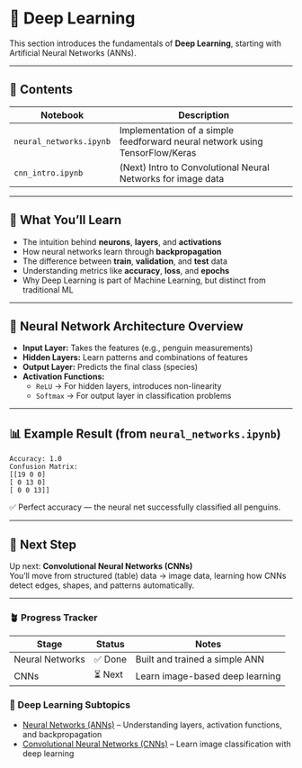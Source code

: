 # 🧠 Deep Learning

This section introduces the fundamentals of **Deep Learning**, starting with Artificial Neural Networks (ANNs).

---

## 📘 Contents
| Notebook | Description |
|-----------|-------------|
| `neural_networks.ipynb` | Implementation of a simple feedforward neural network using TensorFlow/Keras |
| `cnn_intro.ipynb` | (Next) Intro to Convolutional Neural Networks for image data |

---

## 🌱 What You’ll Learn
- The intuition behind **neurons**, **layers**, and **activations**
- How neural networks learn through **backpropagation**
- The difference between **train**, **validation**, and **test** data
- Understanding metrics like **accuracy**, **loss**, and **epochs**
- Why Deep Learning is part of Machine Learning, but distinct from traditional ML

---

## 🧩 Neural Network Architecture Overview

- **Input Layer:** Takes the features (e.g., penguin measurements)
- **Hidden Layers:** Learn patterns and combinations of features
- **Output Layer:** Predicts the final class (species)
- **Activation Functions:**
  - `ReLU` → For hidden layers, introduces non-linearity
  - `Softmax` → For output layer in classification problems

---

## 📊 Example Result (from `neural_networks.ipynb`)

```
Accuracy: 1.0
Confusion Matrix:
[[19 0 0]
[ 0 13 0]
[ 0 0 13]]
```

✅ Perfect accuracy — the neural net successfully classified all penguins.

---

## 🚀 Next Step
Up next: **Convolutional Neural Networks (CNNs)**  
You’ll move from structured (table) data → image data, learning how CNNs detect edges, shapes, and patterns automatically.

---

### 🪴 Progress Tracker

| Stage | Status | Notes |
|--------|---------|--------|
| Neural Networks | ✅ Done | Built and trained a simple ANN |
| CNNs | ⏳ Next | Learn image-based deep learning |

### 🧠 Deep Learning Subtopics

- [Neural Networks (ANNs)](04_deep_learning/neural_networks.ipynb) – Understanding layers, activation functions, and backpropagation  
- [Convolutional Neural Networks (CNNs)](04_deep_learning/cnn_intro.ipynb) – Learn image classification with deep learning  


